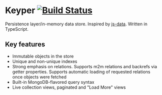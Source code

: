 # Keyper [![Build Status](https://travis-ci.org/aikoven/keyper.svg)](https://travis-ci.org/aikoven/keyper)
Persistence layer/in-memory data store. Inspired by [js-data](https://github.com/js-data/js-data). Written in TypeScript.

## Key features
* Immutable objects in the store
* Unique and non-unique indexes
* Strong emphasis on relations. Supports m2m relations and backrefs via getter properties. Supports automatic loading of requested relations once objects were fetched
* Built-in MongoDB-flavored query syntax
* Live collection views, paginated and "Load More" views


